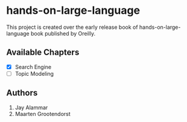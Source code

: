 # hands-on-large-language

This project is created over the early release book of hands-on-large-language book published by Oreilly.

## Available Chapters
- [x]  Search Engine
- [ ]  Topic Modeling

## Authors
1. Jay Alammar 
2. Maarten Grootendorst